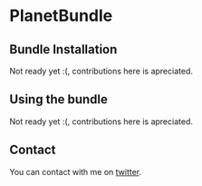 # PlanetBundle

## Bundle Installation

Not ready yet :(, contributions here is apreciated.

## Using the bundle

Not ready yet :(, contributions here is apreciated.

## Contact

You can contact with me on [twitter](https://twitter.com/desarrolla2).
